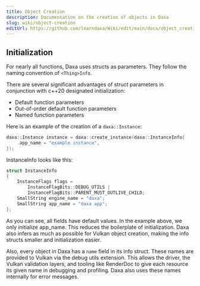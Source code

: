 ```yaml
---
title: Object Creation
description: Documentation on the creation of objects in Daxa
slug: wiki/object-creation
editUrl: https://github.com/learndaxa/Wiki/edit/main/docs/object_creation.md
---
```


## Initialization

For nearly all functions, Daxa uses structs as parameters. They follow the naming convention of `<Thing>Info`.

There are several significant advantages of struct parameters in conjunction with c++20 designated initialization:

- Default function parameters
- Out-of-order default function parameters
- Named function parameters

Here is an example of the creation of a `daxa::Instance`:

```cpp
daxa::Instance instance = daxa::create_instance(daxa::InstanceInfo{
    .app_name = "example instance",
});
```

InstanceInfo looks like this:

```cpp
struct InstanceInfo
{
    InstanceFlags flags =
        InstanceFlagBits::DEBUG_UTILS |
        InstanceFlagBits::PARENT_MUST_OUTLIVE_CHILD;
    SmallString engine_name = "daxa";
    SmallString app_name = "daxa app";
};
```

As you can see, all fields have default values. In the example above, we only initialize app_name. This reduces the boilerplate of initialization. Daxa also infers as much as possible for Vulkan object creation, making the info structs smaller and initialization easier.

Also, every object in Daxa has a `name` field in its info struct. These names are provided to Vulkan via the debug utils extension. This allows the driver, the Vulkan validation layers, and tooling like RenderDoc to give each resource its given name in debugging and profiling. Daxa also uses these names internally for error messages.
